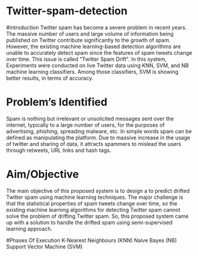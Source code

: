 # Twitter-spam-detection

#introduction 
Twitter spam has become a severe problem in recent years. The massive number of users and large volume of information being published on Twitter contribute significantly to the growth of spam. However, the existing machine learning-based detection algorithms are unable to accurately detect spam since the features of spam tweets change over time. This issue is called "Twitter Spam Drift". 
		In this system, Experiments were conducted on live Twitter data using KNN, SVM, and NB machine learning classifiers. Among those classifiers, SVM is showing better results, in terms of accuracy.

  # Problem’s Identified 
  Spam is nothing but irrelevant or unsolicited messages sent over the internet, typically to a large number of users, for the purposes of advertising, phishing, spreading malware, etc.
In simple words spam can be defined as manipulating the platform.
Due to massive increase in the usage of twitter and sharing of data, it attracts spammers to mislead the users through retweets, URL links and hash tags.

# Aim/Objective
The main objective of this proposed system is to design a to predict drifted Twitter spam using machine learning techniques.
The major challenge is that the statistical properties of spam tweets change over time, so the existing machine learning algorithms for detecting Twitter spam cannot solve the problem of drifting Twitter spam.
So, this proposed system came up with a solution to handle the drifted spam using semi-supervised learning approach.

#Phases Of Execution 
K-Nearest Neighbours (KNN)
Naive Bayes (NB) 
Support Vector Machine (SVM)
